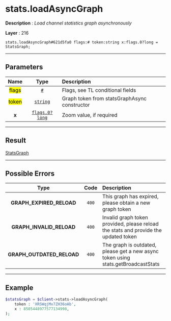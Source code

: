 # stats.loadAsyncGraph

**Description** : *Load channel statistics graph asynchronously*

**Layer** : 216

```tl
stats.loadAsyncGraph#621d5fa0 flags:# token:string x:flags.0?long = StatsGraph;
```

---

## Parameters

| Name | Type | Description |
| :---: | :---: | :--- |
| <mark>flags</mark> | [`#`](type/#) | Flags, see TL conditional fields |
| <mark>token</mark> | [`string`](type/string) | Graph token from statsGraphAsync constructor |
| **x** | [`flags.0?long`](type/long) | Zoom value, if required |

---

## Result

[StatsGraph](type/StatsGraph)

---

## Possible Errors

| Type | Code | Description |
| :---: | :---: | :--- |
| **GRAPH_EXPIRED_RELOAD** | `400` | This graph has expired, please obtain a new graph token |
| **GRAPH_INVALID_RELOAD** | `400` | Invalid graph token provided, please reload the stats and provide the updated token |
| **GRAPH_OUTDATED_RELOAD** | `400` | The graph is outdated, please get a new async token using stats.getBroadcastStats |

---

## Example

```php
$statsGraph = $client->stats->loadAsyncGraph(
	token : 'XRSWqjMx7ZH36oAb',
	x : 8505448977577134998,
);
```